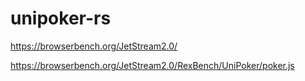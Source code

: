 # unipoker-rs

https://browserbench.org/JetStream2.0/

https://browserbench.org/JetStream2.0/RexBench/UniPoker/poker.js
